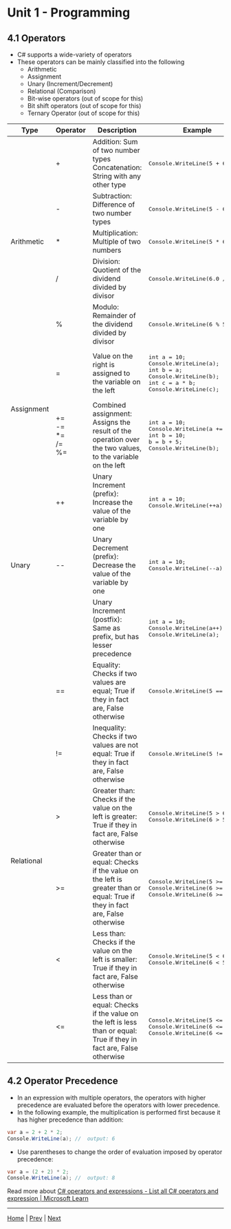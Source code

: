 # Unit 1 - Programming 

## 4.1 Operators

- C# supports a wide-variety of operators
- These operators can be mainly classified into the following
	- Arithmetic
	- Assignment
	- Unary (Increment/Decrement)
	- Relational (Comparison)
	- Bit-wise operators (out of scope for this)
	- Bit shift operators (out of scope for this)
	- Ternary Operator (out of scope for this)

<table class="tg">
<thead>
  <tr>
    <th class="tg-0pky">Type</th>
    <th class="tg-0pky">Operator</th>
    <th class="tg-0pky">Description</th>
    <th class="tg-0pky">Example</th>
    <th class="tg-0lax">Output</th>
  </tr>
</thead>
<tbody>
  <tr>
    <td class="tg-0lax" rowspan="5">Arithmetic</td>
    <td class="tg-0lax">+</td>
    <td class="tg-0lax">Addition: Sum of two number types<br>Concatenation: String with any other type</td>
    <td class="tg-0lax"><pre lang="c#">Console.WriteLine(5 + 6);</pre></td>
    <td class="tg-0lax"><pre lang="c#">11</pre></td>
  </tr>
  <tr>
    <td class="tg-0lax">-</td>
    <td class="tg-0lax">Subtraction: Difference of two number types</td>
    <td class="tg-0lax"><pre lang="c#">Console.WriteLine(5 - 6);</pre></td>
    <td class="tg-0lax"><pre lang="c#">-1</pre></td>
  </tr>
  <tr>
    <td class="tg-0lax">*</td>
    <td class="tg-0lax">Multiplication: Multiple of two numbers</td>
    <td class="tg-0lax"><pre lang="c#">Console.WriteLine(5 * 6);</pre></td>
    <td class="tg-0lax"><pre lang="c#">30</pre></td>
  </tr>
  <tr>
    <td class="tg-0lax">/</td>
    <td class="tg-0lax">Division: Quotient of the dividend divided by divisor</td>
    <td class="tg-0lax"><pre lang="c#">Console.WriteLine(6.0 / 5.0);</pre></td>
    <td class="tg-0lax"><pre lang="c#">1.2</pre></td>
  </tr>
  <tr>
    <td class="tg-0lax">%</td>
    <td class="tg-0lax">Modulo: Remainder of the dividend divided by divisor</td>
    <td class="tg-0lax"><pre lang="c#">Console.WriteLine(6 % 5);</pre></td>
    <td class="tg-0lax"><pre lang="c#">1</pre></td>
  </tr>
  <tr>
    <td class="tg-0lax" rowspan="2">Assignment</td>
    <td class="tg-0lax">=</td>
    <td class="tg-0lax">Value on the right is assigned to the variable on the left </td>
    <td class="tg-0lax"><pre lang="c#">
int a = 10;
Console.WriteLine(a);
int b = a;
Console.WriteLine(b);
int c = a * b;
Console.WriteLine(c);</pre></td>
    <td class="tg-0lax"><pre lang="c#">
&nbsp;
10
&nbsp;
10
&nbsp;
100</pre></td>
  </tr>
  <tr>
    <td class="tg-0lax">+=<br>-=<br>*=<br>/=<br>%=</td>
    <td class="tg-0lax">Combined assignment: Assigns the result of the operation over the two values, to the variable on the left</td>
    <td class="tg-0lax"><pre lang="c#">
int a = 10;
Console.WriteLine(a += 5);
int b = 10;
b = b + 5;
Console.WriteLine(b);</pre></td>
    <td class="tg-0lax"><pre lang="c#">
&nbsp;
15
&nbsp;
&nbsp;
15</pre></td>
  </tr>
  <tr>
    <td class="tg-0lax" rowspan="3">Unary</td>
    <td class="tg-0lax">++</td>
    <td class="tg-0lax">Unary Increment (prefix): Increase the value of the variable by one</td>
    <td class="tg-0lax"><pre lang="c#">
int a = 10;
Console.WriteLine(++a);</pre></td>
    <td class="tg-0lax"><pre lang="c#">
<br>
11</pre></td>
  </tr>
  <tr>
    <td class="tg-0lax">--</td>
    <td class="tg-0lax">Unary Decrement (prefix): Decrease the value of the variable by one</td>
    <td class="tg-0lax"><pre lang="c#">
int a = 10;
Console.WriteLine(--a);</pre></td>
    <td class="tg-0lax"><pre lang="c#">
<br>
9</pre></td>
  </tr>
  <tr>
    <td class="tg-0lax"></td>
    <td class="tg-0lax">Unary Increment (postfix): Same as prefix, but has lesser precedence</td>
    <td class="tg-0lax"><pre lang="c#">
int a = 10;
Console.WriteLine(a++);
Console.WriteLine(a);</pre></td>
    <td class="tg-0lax"><pre lang="c#">
&nbsp;
10
11</pre></td>
  </tr>
  <tr>
    <td class="tg-0lax" rowspan="6">Relational</td>
    <td class="tg-0lax">==</td>
    <td class="tg-0lax">Equality: Checks if two values are equal; True if they in fact are, False otherwise</td>
    <td class="tg-0lax"><pre lang="c#">Console.WriteLine(5 == 6);</pre></td>
    <td class="tg-0lax"><pre lang="c#">False</pre></td>
  </tr>
  <tr>
    <td class="tg-0lax">!=</td>
    <td class="tg-0lax">Inequality: Checks if two values are not equal: True if they in fact are, False otherwise</td>
    <td class="tg-0lax"><pre lang="c#">Console.WriteLine(5 != 6);</pre></td>
    <td class="tg-0lax"><pre lang="c#">True</pre></td>
  </tr>
  <tr>
    <td class="tg-0lax">&gt;</td>
    <td class="tg-0lax">Greater than: Checks if the value on the left is greater: True if they in fact are, False otherwise</td>
    <td class="tg-0lax"><pre lang="c#">
Console.WriteLine(5 > 6);
Console.WriteLine(6 > 5);</pre></td>
    <td class="tg-0lax"><pre lang="c#">
False
True</pre></td>
  </tr>
  <tr>
    <td class="tg-0lax">&gt;=</td>
    <td class="tg-0lax">Greater than or equal: Checks if the value on the left is greater than or equal: True if they in fact are, False otherwise</td>
    <td class="tg-0lax"><pre lang="c#">
Console.WriteLine(5 >= 6);
Console.WriteLine(6 >= 5);
Console.WriteLine(6 >= 6);</pre></td>
    <td class="tg-0lax"><pre lang="c#">
False
True
True</pre></td>
  </tr>
  <tr>
    <td class="tg-0lax">&lt;</td>
    <td class="tg-0lax">Less than: Checks if the value on the left is smaller: True if they in fact are, False otherwise</td>
    <td class="tg-0lax"><pre lang="c#">
Console.WriteLine(5 < 6);
Console.WriteLine(6 < 5);</pre></td>
    <td class="tg-0lax"><pre lang="c#">
True
False</pre></td>
  </tr>
  <tr>
    <td class="tg-0lax">&lt;=</td>
    <td class="tg-0lax">Less than or equal: Checks if the value on the left is less than or equal: True if they in fact are, False otherwise</td>
    <td class="tg-0lax"><pre lang="c#">
Console.WriteLine(5 <= 6);
Console.WriteLine(6 <= 5);
Console.WriteLine(6 <= 6);</pre></td>
    <td class="tg-0lax"><pre lang="c#">
True
False
True</pre></td>
  </tr>
</tbody>
</table>

## 4.2 Operator Precedence

- In an expression with multiple operators, the operators with higher precedence are evaluated before the operators with lower precedence.
- In the following example, the multiplication is performed first because it has higher precedence than addition:

```csharp
var a = 2 + 2 * 2;
Console.WriteLine(a); //  output: 6
```

- Use parentheses to change the order of evaluation imposed by operator precedence:

```csharp
var a = (2 + 2) * 2;
Console.WriteLine(a); //  output: 8
```

Read more about [C# operators and expressions - List all C# operators and expression | Microsoft Learn](https://learn.microsoft.com/en-us/dotnet/csharp/fundamentals/types/)
***
[Home](README.md) | [Prev](03_CSBasics.md) | [Next](05_ConStructs.md)